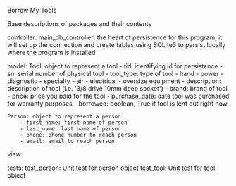 Borrow My Tools

Base descriptions of packages and their contents

controller:
    main_db_controller: the heart of persistence for this program, it will set up the connection and create tables
        using SQLite3 to persist locally where the program is installed

model:
    Tool: object to represent a tool
        - tid: identifying id for persistence
        - sn: serial number of physical tool
        - tool_type: type of tool
            - hand
            - power
            - diagnostic
            - specialty
            - air
            - electrical
            - oversize equipment
        - description: description of tool (i.e. '3/8 drive 10mm deep socket')
        - brand: brand of tool
        - price: price you paid for the tool
        - purchase_date: date tool was purchased for warranty purposes
        - borrowed: boolean, True if tool is lent out right now

    Person: object to represent a person
        - first_name: first name of person
        - last_name: last name of person
        - phone: phone number to reach person
        - email: email to reach person

view:

tests:
    test_person: Unit test for person object
    test_tool: Unit test for tool object
